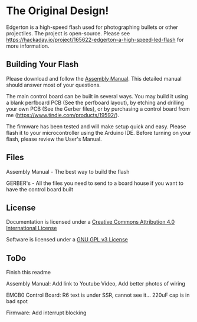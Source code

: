 # The Original Design!

Edgerton is a high-speed flash used for photographing bullets or other projectiles.  The project is open-source.  Please see https://hackaday.io/project/165622-edgerton-a-high-speed-led-flash for more information.

## Building Your Flash
Please download and follow the [Assembly Manual](https://github.com/td0g/high_speed_flash/blob/master/MK1_Edgerton/Assembly%20Manual%201.3.pdf).  This detailed manual should answer most of your questions.

The main control board can be built in several ways.  You may build it using a blank perfboard PCB (See the perfboard layout), by etching and drilling your own PCB (See the Gerber files), or by purchasing a control board from me (https://www.tindie.com/products/19592/).

The firmware has been tested and will make setup quick and easy.  Please flash it to your microcontroller using the Arduino IDE.  Before turning on your flash, please review the User's Manual.

## Files

Assembly Manual - The best way to build the flash

GERBER's - All the files you need to send to a board house if you want to have the control board built

## License

Documentation is licensed under a [Creative Commons Attribution 4.0 International License](https://creativecommons.org/licenses/by/4.0/)

Software is licensed under a [GNU GPL v3 License](https://www.gnu.org/licenses/gpl-3.0.txt)

## ToDo

Finish this readme

Assembly Manual: Add link to Youtube Video, Add better photos of wiring

EMCB0 Control Board: R6 text is under SSR, cannot see it... 220uF cap is in bad spot

Firmware: Add interrupt blocking
